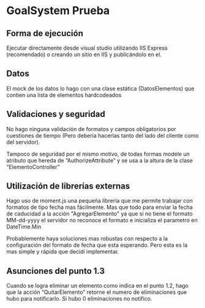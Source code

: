 # GoalSystem Prueba

## Forma de ejecución
Ejecutar directamente desde visual studio utilizando IIS Express (recomendado) o creando un sitio en IIS y publicándolo en el.

## Datos
El mock de los datos lo hago con una clase estática (DatosElementos) que contien una lista de elementos hardcodeados

## Validaciones y seguridad
No hago ninguna validación de formatos y campos obligatorios por cuestiones de tiempo (Pero debería hacerlas tanto del lado del cliente como del servidor).

Tampoco de seguridad por el mismo motivo, de todas formas modele un atributo que hereda de “AuthorizeAttribute” y se usa a la altura de la clase “ElementoController” 	

## Utilización de librerías externas
Hago uso de moment.js una pequeña librería que me permite trabajar con formatos de tipo fecha mas fácilmente. 
Mas que todo para enviar la fecha de caducidad a la acción "AgregarElemento" ya que si no tiene el formato MM-dd-yyyy el servidor no reconoce el formato e inicializa el parametro en DateTime.Min

Probablemente haya soluciones mas robustas con respecto a la configuración del formato de fecha que esta esperando. Pero esta es la mas simple y rápida que decidí implementar.

## Asunciones del punto 1.3	
Cuando se logra eliminar un elemento como indica en el punto 1.2, hago que la acción “QuitarElemento” retorne el numero de eliminaciones que hubo para notificarlo. Si hubo 0 eliminaciones no notifico.
